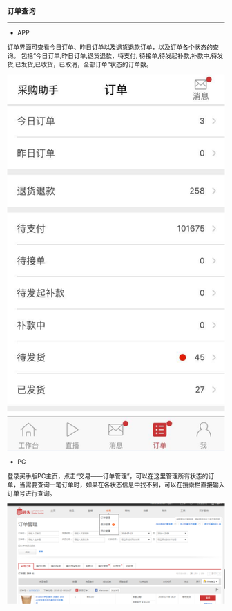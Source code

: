 ### 订单查询

---

* APP

订单界面可查看今日订单、昨日订单以及退货退款订单，以及订单各个状态的查询。 包括“今日订单,昨日订单,退货退款，待支付,         待接单,待发起补款,补款中,待发货,已发货,已收货，已取消，全部订单”状态的订单数。

![](/order-management/images/cxdd_1.jpg)

* PC

登录买手版PC主页，点击“交易——订单管理”，可以在这里管理所有状态的订单，当需要查询一笔订单时，如果在各状态信息中找不到，可以在搜索栏直接输入订单号进行查询。

![](/order-management/images/cxdd_2.png)

